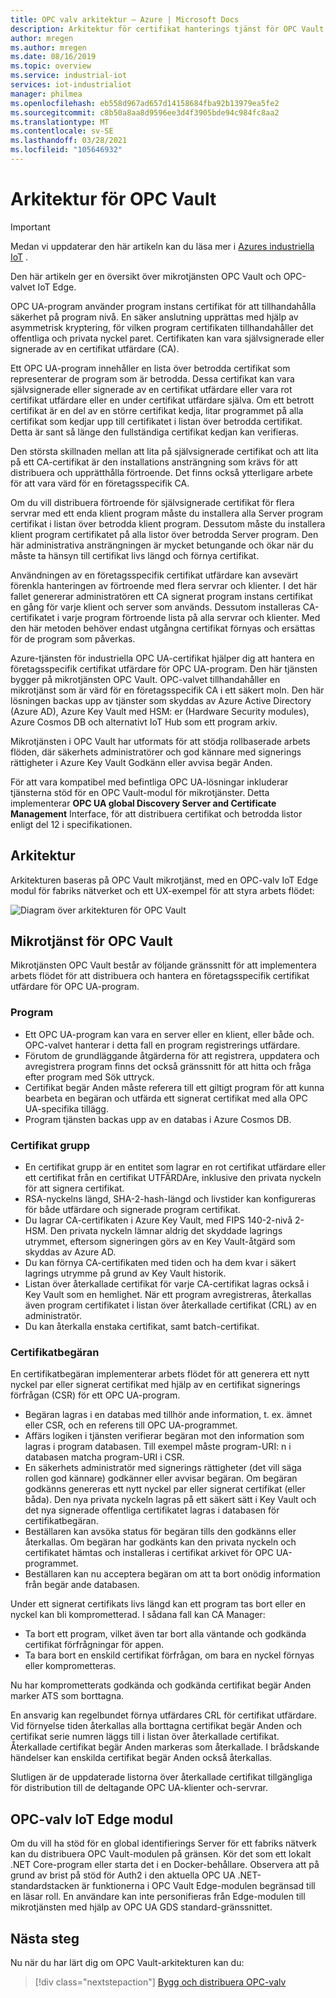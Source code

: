 ```yaml
---
title: OPC valv arkitektur – Azure | Microsoft Docs
description: Arkitektur för certifikat hanterings tjänst för OPC Vault
author: mregen
ms.author: mregen
ms.date: 08/16/2019
ms.topic: overview
ms.service: industrial-iot
services: iot-industrialiot
manager: philmea
ms.openlocfilehash: eb558d967ad657d14158684fba92b13979ea5fe2
ms.sourcegitcommit: c8b50a8aa8d9596ee3d4f3905bde94c984fc8aa2
ms.translationtype: MT
ms.contentlocale: sv-SE
ms.lasthandoff: 03/28/2021
ms.locfileid: "105646932"
---
```

# <a name="opc-vault-architecture"></a>Arkitektur för OPC Vault

> [!IMPORTANT]
> Medan vi uppdaterar den här artikeln kan du läsa mer i [Azures industriella IoT](https://azure.github.io/Industrial-IoT/) .

Den här artikeln ger en översikt över mikrotjänsten OPC Vault och OPC-valvet IoT Edge.

OPC UA-program använder program instans certifikat för att tillhandahålla säkerhet på program nivå. En säker anslutning upprättas med hjälp av asymmetrisk kryptering, för vilken program certifikaten tillhandahåller det offentliga och privata nyckel paret. Certifikaten kan vara självsignerade eller signerade av en certifikat utfärdare (CA).

Ett OPC UA-program innehåller en lista över betrodda certifikat som representerar de program som är betrodda. Dessa certifikat kan vara självsignerade eller signerade av en certifikat utfärdare eller vara rot certifikat utfärdare eller en under certifikat utfärdare själva. Om ett betrott certifikat är en del av en större certifikat kedja, litar programmet på alla certifikat som kedjar upp till certifikatet i listan över betrodda certifikat. Detta är sant så länge den fullständiga certifikat kedjan kan verifieras.

Den största skillnaden mellan att lita på självsignerade certifikat och att lita på ett CA-certifikat är den installations ansträngning som krävs för att distribuera och upprätthålla förtroende. Det finns också ytterligare arbete för att vara värd för en företagsspecifik CA. 

Om du vill distribuera förtroende för självsignerade certifikat för flera servrar med ett enda klient program måste du installera alla Server program certifikat i listan över betrodda klient program. Dessutom måste du installera klient program certifikatet på alla listor över betrodda Server program. Den här administrativa ansträngningen är mycket betungande och ökar när du måste ta hänsyn till certifikat livs längd och förnya certifikat.

Användningen av en företagsspecifik certifikat utfärdare kan avsevärt förenkla hanteringen av förtroende med flera servrar och klienter. I det här fallet genererar administratören ett CA signerat program instans certifikat en gång för varje klient och server som används. Dessutom installeras CA-certifikatet i varje program förtroende lista på alla servrar och klienter. Med den här metoden behöver endast utgångna certifikat förnyas och ersättas för de program som påverkas.

Azure-tjänsten för industriella OPC UA-certifikat hjälper dig att hantera en företagsspecifik certifikat utfärdare för OPC UA-program. Den här tjänsten bygger på mikrotjänsten OPC Vault. OPC-valvet tillhandahåller en mikrotjänst som är värd för en företagsspecifik CA i ett säkert moln. Den här lösningen backas upp av tjänster som skyddas av Azure Active Directory (Azure AD), Azure Key Vault med HSM: er (Hardware Security modules), Azure Cosmos DB och alternativt IoT Hub som ett program arkiv.

Mikrotjänsten i OPC Vault har utformats för att stödja rollbaserade arbets flöden, där säkerhets administratörer och god kännare med signerings rättigheter i Azure Key Vault Godkänn eller avvisa begär Anden.

För att vara kompatibel med befintliga OPC UA-lösningar inkluderar tjänsterna stöd för en OPC Vault-modul för mikrotjänster. Detta implementerar **OPC UA global Discovery Server and Certificate Management** Interface, för att distribuera certifikat och betrodda listor enligt del 12 i specifikationen. 


## <a name="architecture"></a>Arkitektur

Arkitekturen baseras på OPC Vault mikrotjänst, med en OPC-valv IoT Edge modul för fabriks nätverket och ett UX-exempel för att styra arbets flödet:

![Diagram över arkitekturen för OPC Vault](media/overview-opc-vault-architecture/opc-vault.png)

## <a name="opc-vault-microservice"></a>Mikrotjänst för OPC Vault

Mikrotjänsten OPC Vault består av följande gränssnitt för att implementera arbets flödet för att distribuera och hantera en företagsspecifik certifikat utfärdare för OPC UA-program.

### <a name="application"></a>Program 
- Ett OPC UA-program kan vara en server eller en klient, eller både och. OPC-valvet hanterar i detta fall en program registrerings utfärdare. 
- Förutom de grundläggande åtgärderna för att registrera, uppdatera och avregistrera program finns det också gränssnitt för att hitta och fråga efter program med Sök uttryck. 
- Certifikat begär Anden måste referera till ett giltigt program för att kunna bearbeta en begäran och utfärda ett signerat certifikat med alla OPC UA-specifika tillägg. 
- Program tjänsten backas upp av en databas i Azure Cosmos DB.

### <a name="certificate-group"></a>Certifikat grupp
- En certifikat grupp är en entitet som lagrar en rot certifikat utfärdare eller ett certifikat från en certifikat UTFÄRDAre, inklusive den privata nyckeln för att signera certifikat. 
- RSA-nyckelns längd, SHA-2-hash-längd och livstider kan konfigureras för både utfärdare och signerade program certifikat. 
- Du lagrar CA-certifikaten i Azure Key Vault, med FIPS 140-2-nivå 2-HSM. Den privata nyckeln lämnar aldrig det skyddade lagrings utrymmet, eftersom signeringen görs av en Key Vault-åtgärd som skyddas av Azure AD. 
- Du kan förnya CA-certifikaten med tiden och ha dem kvar i säkert lagrings utrymme på grund av Key Vault historik. 
- Listan över återkallade certifikat för varje CA-certifikat lagras också i Key Vault som en hemlighet. När ett program avregistreras, återkallas även program certifikatet i listan över återkallade certifikat (CRL) av en administratör.
- Du kan återkalla enstaka certifikat, samt batch-certifikat.

### <a name="certificate-request"></a>Certifikatbegäran
En certifikatbegäran implementerar arbets flödet för att generera ett nytt nyckel par eller signerat certifikat med hjälp av en certifikat signerings förfrågan (CSR) för ett OPC UA-program. 
- Begäran lagras i en databas med tillhör ande information, t. ex. ämnet eller CSR, och en referens till OPC UA-programmet. 
- Affärs logiken i tjänsten verifierar begäran mot den information som lagras i program databasen. Till exempel måste program-URI: n i databasen matcha program-URI i CSR.
- En säkerhets administratör med signerings rättigheter (det vill säga rollen god kännare) godkänner eller avvisar begäran. Om begäran godkänns genereras ett nytt nyckel par eller signerat certifikat (eller båda). Den nya privata nyckeln lagras på ett säkert sätt i Key Vault och det nya signerade offentliga certifikatet lagras i databasen för certifikatbegäran.
- Beställaren kan avsöka status för begäran tills den godkänns eller återkallas. Om begäran har godkänts kan den privata nyckeln och certifikatet hämtas och installeras i certifikat arkivet för OPC UA-programmet.
- Beställaren kan nu acceptera begäran om att ta bort onödig information från begär ande databasen. 

Under ett signerat certifikats livs längd kan ett program tas bort eller en nyckel kan bli komprometterad. I sådana fall kan CA Manager:
- Ta bort ett program, vilket även tar bort alla väntande och godkända certifikat förfrågningar för appen. 
- Ta bara bort en enskild certifikat förfrågan, om bara en nyckel förnyas eller komprometteras.

Nu har komprometterats godkända och godkända certifikat begär Anden marker ATS som borttagna.

En ansvarig kan regelbundet förnya utfärdares CRL för certifikat utfärdare. Vid förnyelse tiden återkallas alla borttagna certifikat begär Anden och certifikat serie numren läggs till i listan över återkallade certifikat. Återkallade certifikat begär Anden markeras som återkallade. I brådskande händelser kan enskilda certifikat begär Anden också återkallas.

Slutligen är de uppdaterade listorna över återkallade certifikat tillgängliga för distribution till de deltagande OPC UA-klienter och-servrar.

## <a name="opc-vault-iot-edge-module"></a>OPC-valv IoT Edge modul
Om du vill ha stöd för en global identifierings Server för ett fabriks nätverk kan du distribuera OPC Vault-modulen på gränsen. Kör det som ett lokalt .NET Core-program eller starta det i en Docker-behållare. Observera att på grund av brist på stöd för Auth2 i den aktuella OPC UA .NET-standardstacken är funktionerna i OPC Vault Edge-modulen begränsad till en läsar roll. En användare kan inte personifieras från Edge-modulen till mikrotjänsten med hjälp av OPC UA GDS standard-gränssnittet.

## <a name="next-steps"></a>Nästa steg

Nu när du har lärt dig om OPC Vault-arkitekturen kan du:

> [!div class="nextstepaction"]
> [Bygg och distribuera OPC-valv](howto-opc-vault-deploy.md)
